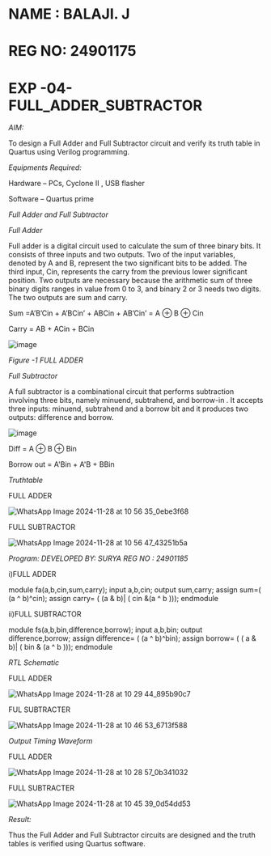 # NAME : BALAJI. J
# REG NO: 24901175


# EXP -04-FULL_ADDER_SUBTRACTOR


*AIM:*

To design a Full Adder and Full Subtractor circuit and verify its truth table in Quartus using Verilog programming.

*Equipments Required:*

Hardware – PCs, Cyclone II , USB flasher

Software – Quartus prime

*Full Adder and Full Subtractor*

*Full Adder*

Full adder is a digital circuit used to calculate the sum of three binary bits. It consists of three inputs and two outputs. Two of the input variables, denoted by A and B, represent the two significant bits to be added. The third input, Cin, represents the carry from the previous lower significant position. Two outputs are necessary because the arithmetic sum of three binary digits ranges in value from 0 to 3, and binary 2 or 3 needs two digits. The two outputs are sum and carry.

Sum =A’B’Cin + A’BCin’ + ABCin + AB’Cin’ = A ⊕ B ⊕ Cin 

Carry = AB + ACin + BCin

![image](https://github.com/naavaneetha/FULL_ADDER_SUBTRACTOR/assets/154305477/0f30ba51-5ffb-4198-845f-18e054f675e7)

*Figure -1 FULL ADDER*

*Full Subtractor*

A full subtractor is a combinational circuit that performs subtraction involving three bits, namely minuend, subtrahend, and borrow-in . It accepts three inputs: minuend, subtrahend and a borrow bit and it produces two outputs: difference and borrow.

![image](https://github.com/naavaneetha/FULL_ADDER_SUBTRACTOR/assets/154305477/02b24f51-ab51-4304-9ad6-7b81ffc1ead5)

Diff = A ⊕ B ⊕ Bin 

Borrow out = A'Bin + A'B + BBin

*Truthtable*

FULL ADDER

![WhatsApp Image 2024-11-28 at 10 56 35_0ebe3f68](https://github.com/user-attachments/assets/fe460178-70b1-445e-bfb2-2e7fdfb020f0)


FULL SUBTRACTOR

![WhatsApp Image 2024-11-28 at 10 56 47_43251b5a](https://github.com/user-attachments/assets/20bab93e-9726-427d-a788-7c7622f515a9)




*Program:*
*DEVELOPED BY: SURYA*
*REG NO : 24901185*


i)FULL ADDER

module fa(a,b,cin,sum,carry);
input a,b,cin;
output sum,carry;
assign sum=( (a ^ b)^cin);
assign carry= ( (a & b)| ( cin &(a ^ b )));
endmodule


ii)FULL SUBTRACTOR

module fs(a,b,bin,difference,borrow);
input a,b,bin;
output difference,borrow;
assign difference= ( (a ^ b)^bin);
assign borrow= ( ( a & b)| ( bin & (a ^ b )));
endmodule

*RTL Schematic*

FULL ADDER

![WhatsApp Image 2024-11-28 at 10 29 44_895b90c7](https://github.com/user-attachments/assets/e2a4fa9b-f464-4fe2-8480-a17ea3ffba71)



FUL SUBTRACTER

![WhatsApp Image 2024-11-28 at 10 46 53_6713f588](https://github.com/user-attachments/assets/1173558c-d8f8-4990-8248-999663fdce5b)



*Output Timing Waveform*

FULL ADDER

![WhatsApp Image 2024-11-28 at 10 28 57_0b341032](https://github.com/user-attachments/assets/8780ea0e-dd52-4e1a-8fec-d4906aece85a)



FULL SUBTRACTER

![WhatsApp Image 2024-11-28 at 10 45 39_0d54dd53](https://github.com/user-attachments/assets/25d9a9a4-9b5e-456a-8acb-20ed4407053b)



*Result:*

Thus the Full Adder and Full Subtractor circuits are designed and the truth tables is verified using Quartus software.




